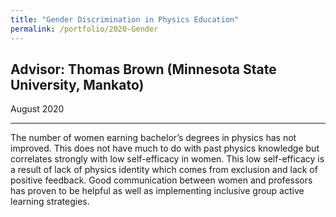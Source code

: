 ```yaml
---
title: "Gender Discrimination in Physics Education"
permalink: /portfolio/2020-Gender
---
```



Advisor: Thomas Brown (Minnesota State University, Mankato)
---
August 2020

---
The number of women earning bachelor’s degrees in physics has not improved. This does not have much to do with past physics knowledge but correlates strongly with low self-efficacy in women. This low self-efficacy is a result of lack of physics identity which comes from exclusion and lack of positive feedback. Good communication between women and professors has proven to be helpful as well as implementing inclusive group active learning strategies. 